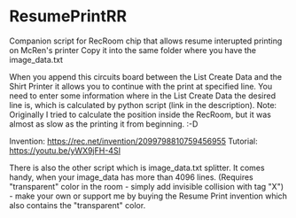 # ResumePrintRR
Companion script for RecRoom chip that allows resume interupted printing on McRen's printer
Copy it into the same folder where you have the image_data.txt

When you append this circuits board between the List Create Data and the Shirt Printer it allows you to continue with the print at specified line.
You need to enter some information where in the List Create Data the desired line is, which is calculated by python script (link in the description).
Note: Originally I tried to calculate the position inside the RecRoom, but it was almost as slow as the printing it from beginning. :-D

Invention: https://rec.net/invention/2099798810759456955
Tutorial: https://youtu.be/yWX9jFH-4SI

There is also the other script which is image_data.txt splitter. It comes handy, when your image_data has more than 4096 lines. (Requires "transparent" color in the room - simply add invisible collision with tag "X") - make your own or support me by buying the Resume Print invention which also contains the "transparent" color.

